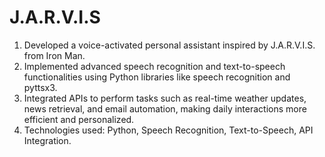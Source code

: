 # J.A.R.V.I.S
1. Developed a voice-activated personal assistant inspired by J.A.R.V.I.S. from Iron Man.
2. Implemented advanced speech recognition and text-to-speech functionalities using Python libraries like speech recognition and pyttsx3.
3. Integrated APIs to perform tasks such as real-time weather updates, news retrieval, and email automation, making daily interactions more efficient and personalized.
4.	Technologies used: Python, Speech Recognition, Text-to-Speech, API Integration.

